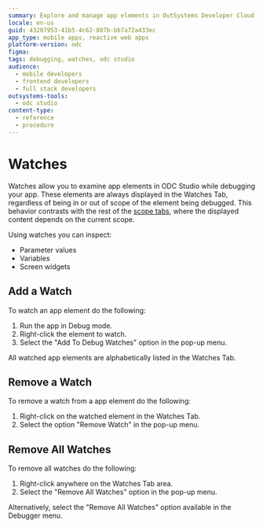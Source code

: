 ```yaml
---
summary: Explore and manage app elements in OutSystems Developer Cloud (ODC) using the Watches feature for effective debugging.
locale: en-us
guid: 43207953-41b5-4c62-887b-bb7a72a433ec
app_type: mobile apps, reactive web apps
platform-version: odc
figma:
tags: debugging, watches, odc studio
audience:
  - mobile developers
  - frontend developers
  - full stack developers
outsystems-tools:
  - odc studio
content-type:
  - reference
  - procedure
---
```


# Watches

Watches allow you to examine app elements in ODC Studio while debugging your app. These elements are always displayed in the Watches Tab, regardless of being in or out of scope of the element being debugged. This behavior contrasts with the rest of the [scope tabs](debugger-ui-reference.md#scope-tabs-area), where the displayed content depends on the current scope.

Using watches you can inspect:

* Parameter values
* Variables
* Screen widgets


## Add a Watch

To watch an app element do the following:

1. Run the app in Debug mode.
1. Right-click the element to watch.
1. Select the "Add To Debug Watches" option in the pop-up menu. 

All watched app elements are alphabetically listed in the Watches Tab. 


## Remove a Watch

To remove a watch from a app element do the following:

1. Right-click on the watched element in the Watches Tab.
1. Select the option "Remove Watch" in the pop-up menu.


## Remove All Watches

To remove all watches do the following:

1. Right-click anywhere on the Watches Tab area.
1. Select the "Remove All Watches" option in the pop-up menu. 

Alternatively, select the "Remove All Watches" option available in the Debugger menu.

